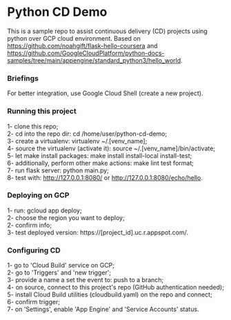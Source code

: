 # Python CD Demo  
This is a sample repo to assist continuous delivery (CD) projects using python over GCP cloud environment. Based on https://github.com/noahgift/flask-hello-coursera and https://github.com/GoogleCloudPlatform/python-docs-samples/tree/main/appengine/standard_python3/hello_world.  

### Briefings  ###
For better integration, use Google Cloud Shell (create a new project). 

### Running this project  ###
1- clone this repo;  
2- cd into the repo dir: cd /home/user/python-cd-demo;  
3- create a virtualenv: virtualenv ~/.[venv_name];  
4- source the virtualenv (activate it): source ~/.[venv_name]/bin/activate;  
5- let make install packages: make install install-local install-test;  
6- additionally, perform other make actions: make lint test format;  
7- run flask server: python main.py;  
8- test with: http://127.0.0.1:8080/ or http://127.0.0.1:8080/echo/hello.

### Deploying on GCP  ###
1- run: gcloud app deploy;  
2- choose the region you want to deploy;  
2- confirm info;  
3- test deployed version: https://[project_id].uc.r.appspot.com/.

### Configuring CD  ###
1- go to 'Cloud Build' service on GCP;  
2- go to 'Triggers' and 'new trigger';  
3- provide a name a set the event to: push to a branch;  
4- on source, connect to this project's repo (GitHub authentication needed);  
5- install Cloud Build utilities (cloudbuild.yaml) on the repo and connect;  
6- confirm trigger;  
7- on 'Settings', enable 'App Engine' and 'Service Accounts' status.
